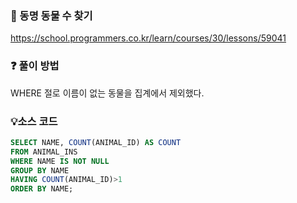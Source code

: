 ### 🔗 동명 동물 수 찾기
https://school.programmers.co.kr/learn/courses/30/lessons/59041

### ❓ 풀이 방법
WHERE 절로 이름이 없는 동물을 집계에서 제외했다.

### 💡소스 코드
````sql
SELECT NAME, COUNT(ANIMAL_ID) AS COUNT
FROM ANIMAL_INS
WHERE NAME IS NOT NULL
GROUP BY NAME
HAVING COUNT(ANIMAL_ID)>1
ORDER BY NAME;
````